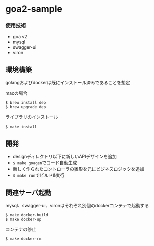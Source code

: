 # goa2-sample

### 使用技術
- goa v2
- mysql
- swagger-ui
- viron

## 環境構築
golangおよびdockerは既にインストール済みであることを想定

macの場合
```
$ brew install dep
$ brew upgrade dep
```

ライブラリのインストール
```
$ make install
```

## 開発
- designディレクトリ以下に新しいAPIデザインを追加
- ```$ make goagen```でコード自動生成
- 新しく作られたコントローラの雛形を元にビジネスロジックを追加
- ```$ make run```でビルド&実行

## 関連サーバ起動
mysql、swagger-ui、vironはそれぞれ別個のdockerコンテナで起動する

```
$ make docker-build
$ make docker-up
```

コンテナの停止
```
$ make docker-rm
```
